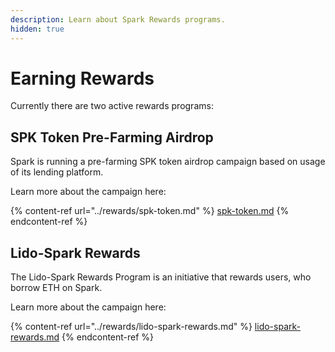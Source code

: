```yaml
---
description: Learn about Spark Rewards programs.
hidden: true
---
```


# Earning Rewards

Currently there are two active rewards programs:

## SPK Token Pre-Farming Airdrop

Spark is running a pre-farming SPK token airdrop campaign based on usage of its lending platform.

Learn more about the campaign here:

{% content-ref url="../rewards/spk-token.md" %}
[spk-token.md](../rewards/spk-token.md)
{% endcontent-ref %}

## Lido-Spark Rewards

The Lido-Spark Rewards Program is an initiative that rewards users, who borrow ETH on Spark.

Learn more about the campaign here:

{% content-ref url="../rewards/lido-spark-rewards.md" %}
[lido-spark-rewards.md](../rewards/lido-spark-rewards.md)
{% endcontent-ref %}
